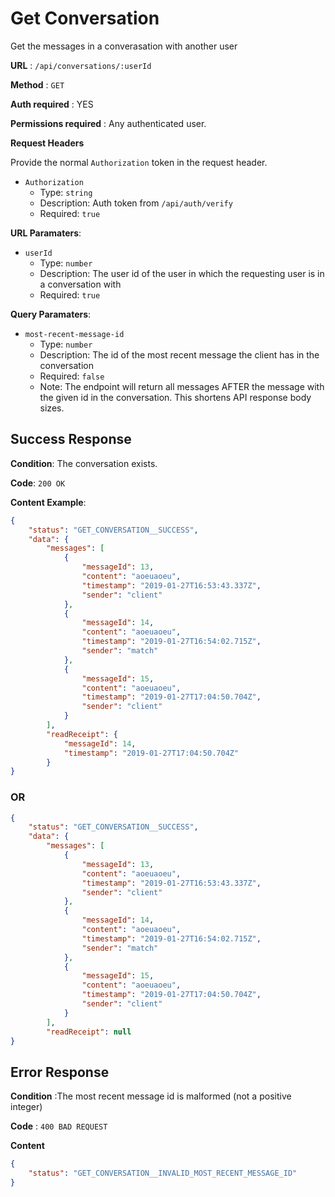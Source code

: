 # Get Conversation

Get the messages in a converasation with another user

**URL** : `/api/conversations/:userId`

**Method** : `GET`

**Auth required** : YES

**Permissions required** : Any authenticated user.

**Request Headers**

Provide the normal `Authorization` token in the request header.

* `Authorization`
  * Type: `string`
  * Description: Auth token from `/api/auth/verify`
  * Required: `true`

**URL Paramaters**:
* `userId`
  * Type: `number`
  * Description: The user id of the user in which the requesting user is in a conversation with
  * Required: `true`

**Query Paramaters**:
* `most-recent-message-id`
  * Type: `number`
  * Description: The id of the most recent message the client has in the conversation
  * Required: `false`
  * Note: The endpoint will return all messages AFTER the message with the given id in the conversation. This shortens API response body sizes.

## Success Response

**Condition**: The conversation exists.

**Code**: `200 OK`

**Content Example**:

```json
{
    "status": "GET_CONVERSATION__SUCCESS",
    "data": {
        "messages": [
            {
                "messageId": 13,
                "content": "aoeuaoeu",
                "timestamp": "2019-01-27T16:53:43.337Z",
                "sender": "client"
            },
            {
                "messageId": 14,
                "content": "aoeuaoeu",
                "timestamp": "2019-01-27T16:54:02.715Z",
                "sender": "match"
            },
            {
                "messageId": 15,
                "content": "aoeuaoeu",
                "timestamp": "2019-01-27T17:04:50.704Z",
                "sender": "client"
            }
        ],
        "readReceipt": {
            "messageId": 14,
            "timestamp": "2019-01-27T17:04:50.704Z"
        }
}
```

### OR

```json
{
    "status": "GET_CONVERSATION__SUCCESS",
    "data": {
        "messages": [
            {
                "messageId": 13,
                "content": "aoeuaoeu",
                "timestamp": "2019-01-27T16:53:43.337Z",
                "sender": "client"
            },
            {
                "messageId": 14,
                "content": "aoeuaoeu",
                "timestamp": "2019-01-27T16:54:02.715Z",
                "sender": "match"
            },
            {
                "messageId": 15,
                "content": "aoeuaoeu",
                "timestamp": "2019-01-27T17:04:50.704Z",
                "sender": "client"
            }
        ],
        "readReceipt": null
}
```

## Error Response

**Condition** :The most recent message id is malformed (not a positive integer)

**Code** : `400 BAD REQUEST`

**Content**

```json
{
    "status": "GET_CONVERSATION__INVALID_MOST_RECENT_MESSAGE_ID"
}
```
